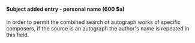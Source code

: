 #### Subject added entry - personal name (600 $a) 

In order to permit the combined search of autograph works of specific composers, if the source is an autograph the author's name is repeated in this field.